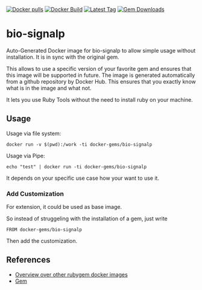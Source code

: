 [![Docker pulls](https://img.shields.io/docker/pulls/rubygem/bio-signalp.svg)](https://hub.docker.com/r/rubygem/bio-signalp/)
[![Docker Build](https://img.shields.io/docker/automated/rubygem/bio-signalp.svg)](https://hub.docker.com/r/rubygem/bio-signalp/)
[![Latest Tag](https://img.shields.io/github/tag/docker-rubygem/bio-signalp.svg)](https://hub.docker.com/r/rubygem/bio-signalp/)
[![Gem Downloads](https://img.shields.io/gem/dt/bio-signalp.svg)](https://rubygems.org/gems/bio-signalp/)
# bio-signalp

Auto-Generated Docker image for bio-signalp to allow simple usage without installation.
It is in sync with the original gem.

This allows to use a specific version of your favorite gem and ensures that this image will be supported in future.
The image is generated automatically from a github repository by Docker Hub.
This ensures that you exactly know what is in the image and what not.

It lets you use Ruby Tools without the need to install ruby on your machine.

## Usage

Usage via file system:

`docker run -v $(pwd):/work -ti docker-gems/bio-signalp`

Usage via Pipe:

`echo "test" | docker run -ti docker-gems/bio-signalp`

It depends on your specific use case how your want to use it.

### Add Customization

For extension, it could be used as base image.

So instead of struggeling with the installation of a gem, just write

`FROM docker-gems/bio-signalp`

Then add the customization.

## References

 - [Overview over other rubygem docker images](https://github.com/thinkbot/docker-rubygem)
 - [Gem](https://rubygems.org/gems/bio-signalp/)
